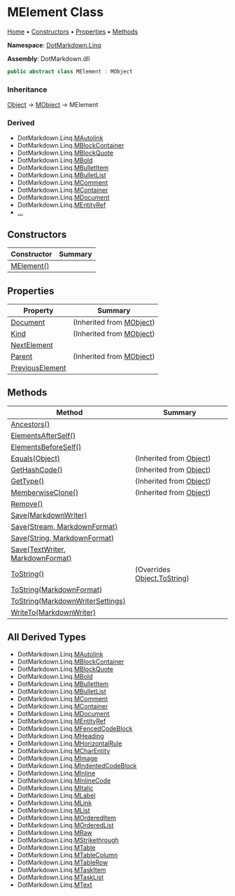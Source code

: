 <a name="_top"></a>

# MElement Class

[Home](../../../README.md#_top) &#x2022; [Constructors](#constructors) &#x2022; [Properties](#properties) &#x2022; [Methods](#methods)

**Namespace**: [DotMarkdown.Linq](../README.md#_top)

**Assembly**: DotMarkdown\.dll

```csharp
public abstract class MElement : MObject
```

### Inheritance

[Object](https://docs.microsoft.com/en-us/dotnet/api/system.object) &#x2192; [MObject](../MObject/README.md#_top) &#x2192; MElement

### Derived

* DotMarkdown\.Linq\.[MAutolink](../MAutolink/README.md#_top)
* DotMarkdown\.Linq\.[MBlockContainer](../MBlockContainer/README.md#_top)
* DotMarkdown\.Linq\.[MBlockQuote](../MBlockQuote/README.md#_top)
* DotMarkdown\.Linq\.[MBold](../MBold/README.md#_top)
* DotMarkdown\.Linq\.[MBulletItem](../MBulletItem/README.md#_top)
* DotMarkdown\.Linq\.[MBulletList](../MBulletList/README.md#_top)
* DotMarkdown\.Linq\.[MComment](../MComment/README.md#_top)
* DotMarkdown\.Linq\.[MContainer](../MContainer/README.md#_top)
* DotMarkdown\.Linq\.[MDocument](../MDocument/README.md#_top)
* DotMarkdown\.Linq\.[MEntityRef](../MEntityRef/README.md#_top)
* [...](#all-derived-types "See all derived types")

## Constructors

| Constructor | Summary |
| ----------- | ------- |
| [MElement()](-ctor/README.md#_top) | |

## Properties

| Property | Summary |
| -------- | ------- |
| [Document](../MObject/Document/README.md#_top) |  \(Inherited from [MObject](../MObject/README.md#_top)\) |
| [Kind](../MObject/Kind/README.md#_top) |  \(Inherited from [MObject](../MObject/README.md#_top)\) |
| [NextElement](NextElement/README.md#_top) | |
| [Parent](../MObject/Parent/README.md#_top) |  \(Inherited from [MObject](../MObject/README.md#_top)\) |
| [PreviousElement](PreviousElement/README.md#_top) | |

## Methods

| Method | Summary |
| ------ | ------- |
| [Ancestors()](Ancestors/README.md#_top) | |
| [ElementsAfterSelf()](ElementsAfterSelf/README.md#_top) | |
| [ElementsBeforeSelf()](ElementsBeforeSelf/README.md#_top) | |
| [Equals(Object)](https://docs.microsoft.com/en-us/dotnet/api/system.object.equals) |  \(Inherited from [Object](https://docs.microsoft.com/en-us/dotnet/api/system.object)\) |
| [GetHashCode()](https://docs.microsoft.com/en-us/dotnet/api/system.object.gethashcode) |  \(Inherited from [Object](https://docs.microsoft.com/en-us/dotnet/api/system.object)\) |
| [GetType()](https://docs.microsoft.com/en-us/dotnet/api/system.object.gettype) |  \(Inherited from [Object](https://docs.microsoft.com/en-us/dotnet/api/system.object)\) |
| [MemberwiseClone()](https://docs.microsoft.com/en-us/dotnet/api/system.object.memberwiseclone) |  \(Inherited from [Object](https://docs.microsoft.com/en-us/dotnet/api/system.object)\) |
| [Remove()](Remove/README.md#_top) | |
| [Save(MarkdownWriter)](Save/README.md#DotMarkdown_Linq_MElement_Save_DotMarkdown_MarkdownWriter_) | |
| [Save(Stream, MarkdownFormat)](Save/README.md#DotMarkdown_Linq_MElement_Save_System_IO_Stream_DotMarkdown_MarkdownFormat_) | |
| [Save(String, MarkdownFormat)](Save/README.md#DotMarkdown_Linq_MElement_Save_System_String_DotMarkdown_MarkdownFormat_) | |
| [Save(TextWriter, MarkdownFormat)](Save/README.md#DotMarkdown_Linq_MElement_Save_System_IO_TextWriter_DotMarkdown_MarkdownFormat_) | |
| [ToString()](ToString/README.md#DotMarkdown_Linq_MElement_ToString) |  \(Overrides [Object.ToString](https://docs.microsoft.com/en-us/dotnet/api/system.object.tostring)\) |
| [ToString(MarkdownFormat)](ToString/README.md#DotMarkdown_Linq_MElement_ToString_DotMarkdown_MarkdownFormat_) | |
| [ToString(MarkdownWriterSettings)](ToString/README.md#DotMarkdown_Linq_MElement_ToString_DotMarkdown_MarkdownWriterSettings_) | |
| [WriteTo(MarkdownWriter)](WriteTo/README.md#_top) | |

## All Derived Types

* DotMarkdown\.Linq\.[MAutolink](../MAutolink/README.md#_top)
* DotMarkdown\.Linq\.[MBlockContainer](../MBlockContainer/README.md#_top)
* DotMarkdown\.Linq\.[MBlockQuote](../MBlockQuote/README.md#_top)
* DotMarkdown\.Linq\.[MBold](../MBold/README.md#_top)
* DotMarkdown\.Linq\.[MBulletItem](../MBulletItem/README.md#_top)
* DotMarkdown\.Linq\.[MBulletList](../MBulletList/README.md#_top)
* DotMarkdown\.Linq\.[MComment](../MComment/README.md#_top)
* DotMarkdown\.Linq\.[MContainer](../MContainer/README.md#_top)
* DotMarkdown\.Linq\.[MDocument](../MDocument/README.md#_top)
* DotMarkdown\.Linq\.[MEntityRef](../MEntityRef/README.md#_top)
* DotMarkdown\.Linq\.[MFencedCodeBlock](../MFencedCodeBlock/README.md#_top)
* DotMarkdown\.Linq\.[MHeading](../MHeading/README.md#_top)
* DotMarkdown\.Linq\.[MHorizontalRule](../MHorizontalRule/README.md#_top)
* DotMarkdown\.Linq\.[MCharEntity](../MCharEntity/README.md#_top)
* DotMarkdown\.Linq\.[MImage](../MImage/README.md#_top)
* DotMarkdown\.Linq\.[MIndentedCodeBlock](../MIndentedCodeBlock/README.md#_top)
* DotMarkdown\.Linq\.[MInline](../MInline/README.md#_top)
* DotMarkdown\.Linq\.[MInlineCode](../MInlineCode/README.md#_top)
* DotMarkdown\.Linq\.[MItalic](../MItalic/README.md#_top)
* DotMarkdown\.Linq\.[MLabel](../MLabel/README.md#_top)
* DotMarkdown\.Linq\.[MLink](../MLink/README.md#_top)
* DotMarkdown\.Linq\.[MList](../MList/README.md#_top)
* DotMarkdown\.Linq\.[MOrderedItem](../MOrderedItem/README.md#_top)
* DotMarkdown\.Linq\.[MOrderedList](../MOrderedList/README.md#_top)
* DotMarkdown\.Linq\.[MRaw](../MRaw/README.md#_top)
* DotMarkdown\.Linq\.[MStrikethrough](../MStrikethrough/README.md#_top)
* DotMarkdown\.Linq\.[MTable](../MTable/README.md#_top)
* DotMarkdown\.Linq\.[MTableColumn](../MTableColumn/README.md#_top)
* DotMarkdown\.Linq\.[MTableRow](../MTableRow/README.md#_top)
* DotMarkdown\.Linq\.[MTaskItem](../MTaskItem/README.md#_top)
* DotMarkdown\.Linq\.[MTaskList](../MTaskList/README.md#_top)
* DotMarkdown\.Linq\.[MText](../MText/README.md#_top)

